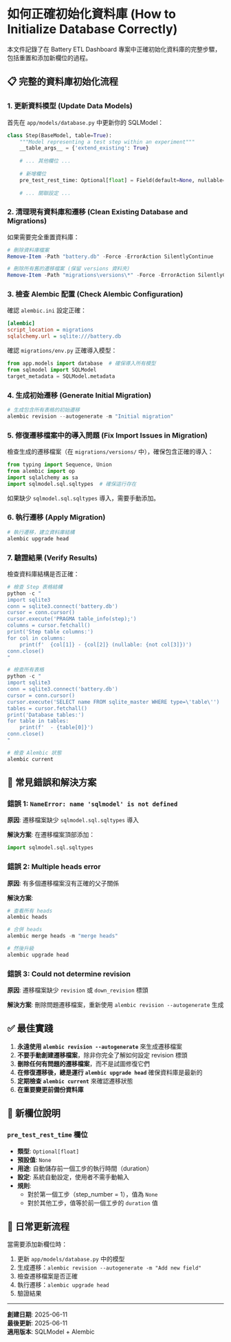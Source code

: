 # 如何正確初始化資料庫 (How to Initialize Database Correctly)

本文件記錄了在 Battery ETL Dashboard 專案中正確初始化資料庫的完整步驟，包括重置和添加新欄位的過程。

## 📋 完整的資料庫初始化流程

### 1. 更新資料模型 (Update Data Models)

首先在 `app/models/database.py` 中更新你的 SQLModel：

```python
class Step(BaseModel, table=True):
    """Model representing a test step within an experiment"""
    __table_args__ = {'extend_existing': True}
    
    # ... 其他欄位 ...
    
    # 新增欄位
    pre_test_rest_time: Optional[float] = Field(default=None, nullable=True)  # Duration of previous step, set automatically
    
    # ... 關聯設定 ...
```

### 2. 清理現有資料庫和遷移 (Clean Existing Database and Migrations)

如果需要完全重置資料庫：

```powershell
# 刪除資料庫檔案
Remove-Item -Path "battery.db" -Force -ErrorAction SilentlyContinue

# 刪除所有舊的遷移檔案 (保留 versions 資料夾)
Remove-Item -Path "migrations\versions\*" -Force -ErrorAction SilentlyContinue
```

### 3. 檢查 Alembic 配置 (Check Alembic Configuration)

確認 `alembic.ini` 設定正確：

```ini
[alembic]
script_location = migrations
sqlalchemy.url = sqlite:///battery.db
```

確認 `migrations/env.py` 正確導入模型：

```python
from app.models import database  # 確保導入所有模型
from sqlmodel import SQLModel
target_metadata = SQLModel.metadata
```

### 4. 生成初始遷移 (Generate Initial Migration)

```powershell
# 生成包含所有表格的初始遷移
alembic revision --autogenerate -m "Initial migration"
```

### 5. 修復遷移檔案中的導入問題 (Fix Import Issues in Migration)

檢查生成的遷移檔案（在 `migrations/versions/` 中），確保包含正確的導入：

```python
from typing import Sequence, Union
from alembic import op
import sqlalchemy as sa
import sqlmodel.sql.sqltypes  # 確保這行存在
```

如果缺少 `sqlmodel.sql.sqltypes` 導入，需要手動添加。

### 6. 執行遷移 (Apply Migration)

```powershell
# 執行遷移，建立資料庫結構
alembic upgrade head
```

### 7. 驗證結果 (Verify Results)

檢查資料庫結構是否正確：

```powershell
# 檢查 Step 表格結構
python -c "
import sqlite3
conn = sqlite3.connect('battery.db')
cursor = conn.cursor()
cursor.execute('PRAGMA table_info(step);')
columns = cursor.fetchall()
print('Step table columns:')
for col in columns:
    print(f'  {col[1]} - {col[2]} (nullable: {not col[3]})')
conn.close()
"

# 檢查所有表格
python -c "
import sqlite3
conn = sqlite3.connect('battery.db')
cursor = conn.cursor()
cursor.execute('SELECT name FROM sqlite_master WHERE type=\'table\'')
tables = cursor.fetchall()
print('Database tables:')
for table in tables:
    print(f'  - {table[0]}')
conn.close()
"

# 檢查 Alembic 狀態
alembic current
```

## 🚨 常見錯誤和解決方案

### 錯誤 1: `NameError: name 'sqlmodel' is not defined`

**原因**: 遷移檔案缺少 `sqlmodel.sql.sqltypes` 導入

**解決方案**: 在遷移檔案頂部添加：
```python
import sqlmodel.sql.sqltypes
```

### 錯誤 2: Multiple heads error

**原因**: 有多個遷移檔案沒有正確的父子關係

**解決方案**:
```powershell
# 查看所有 heads
alembic heads

# 合併 heads
alembic merge heads -m "merge heads"

# 然後升級
alembic upgrade head
```

### 錯誤 3: Could not determine revision

**原因**: 遷移檔案缺少 `revision` 或 `down_revision` 標頭

**解決方案**: 刪除問題遷移檔案，重新使用 `alembic revision --autogenerate` 生成

## ✅ 最佳實踐

1. **永遠使用 `alembic revision --autogenerate`** 來生成遷移檔案
2. **不要手動創建遷移檔案**，除非你完全了解如何設定 revision 標頭
3. **刪除任何有問題的遷移檔案**，而不是試圖修復它們
4. **在修復遷移後，總是運行 `alembic upgrade head`** 確保資料庫是最新的
5. **定期檢查 `alembic current`** 來確認遷移狀態
6. **在重要變更前備份資料庫**

## 📝 新欄位說明

### `pre_test_rest_time` 欄位

- **類型**: `Optional[float]`
- **預設值**: `None`
- **用途**: 自動儲存前一個工步的執行時間（duration）
- **設定**: 系統自動設定，使用者不需手動輸入
- **規則**: 
  - 對於第一個工步（step_number = 1），值為 `None`
  - 對於其他工步，值等於前一個工步的 `duration` 值

## 🔄 日常更新流程

當需要添加新欄位時：

1. 更新 `app/models/database.py` 中的模型
2. 生成遷移：`alembic revision --autogenerate -m "Add new field"`
3. 檢查遷移檔案是否正確
4. 執行遷移：`alembic upgrade head`
5. 驗證結果

---

**創建日期**: 2025-06-11  
**最後更新**: 2025-06-11  
**適用版本**: SQLModel + Alembic
